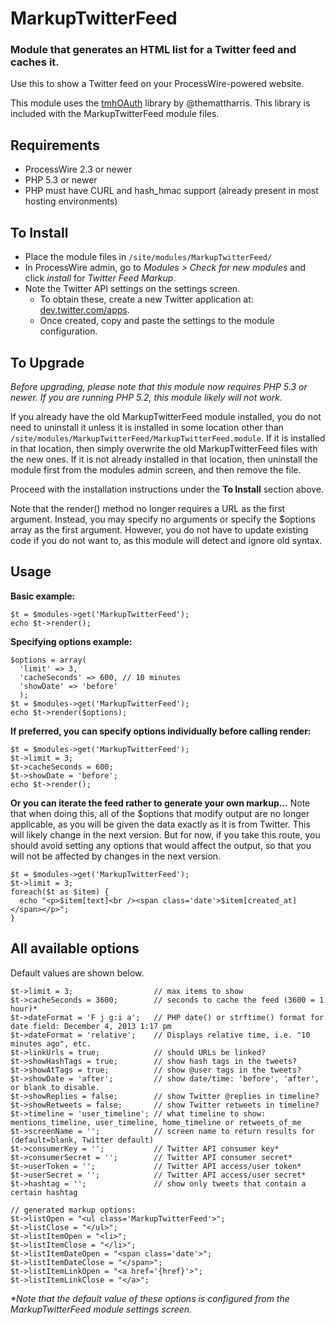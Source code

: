 # MarkupTwitterFeed

### Module that generates an HTML list for a Twitter feed and caches it. 

Use this to show a Twitter feed on your ProcessWire-powered website. 

This module uses the [tmhOAuth](https://github.com/themattharris/tmhOAuth) library by @themattharris.
This library is included with the MarkupTwitterFeed module files.

## Requirements

- ProcessWire 2.3 or newer
- PHP 5.3 or newer 
- PHP must have CURL and hash_hmac support (already present in most hosting environments)

## To Install

- Place the module files in `/site/modules/MarkupTwitterFeed/`
- In ProcessWire admin, go to *Modules > Check for new modules* and click *install* for *Twitter Feed Markup*.
- Note the Twitter API settings on the settings screen.
   - To obtain these, create a new Twitter application at: [dev.twitter.com/apps](https://dev.twitter.com/apps).
   - Once created, copy and paste the settings to the module configuration.

## To Upgrade

*Before upgrading, please note that this module now requires PHP 5.3 or newer. If you are running PHP 5.2,
this module likely will not work.* 

If you already have the old MarkupTwitterFeed module installed, you do not need to uninstall it unless
it is installed in some location other than `/site/modules/MarkupTwitterFeed/MarkupTwitterFeed.module`.
If it is installed in that location, then simply overwrite the old MarkupTwitterFeed files with the new
ones. If it is not already installed in that location, then uninstall the module first from the modules
admin screen, and then remove the file. 

Proceed with the installation instructions under the **To Install** section above. 

Note that the render() method no longer requires a URL as the first argument. Instead, you may specify
no arguments or specify the $options array as the first argument. However, you do not have to update 
existing code if you do not want to, as this module will detect and ignore old syntax.

## Usage

**Basic example:**
```
$t = $modules->get('MarkupTwitterFeed'); 
echo $t->render(); 
```

**Specifying options example:**
```
$options = array(
  'limit' => 3, 
  'cacheSeconds' => 600, // 10 minutes
  'showDate' => 'before'
  ); 
$t = $modules->get('MarkupTwitterFeed'); 
echo $t->render($options);
```

**If preferred, you can specify options individually before calling render:**
```
$t = $modules->get('MarkupTwitterFeed'); 
$t->limit = 3; 
$t->cacheSeconds = 600; 
$t->showDate = 'before';
echo $t->render();
```

**Or you can iterate the feed rather to generate your own markup...**
Note that when doing this, all of the $options that modify output are no longer applicable, 
as you will be given the data exactly as it is from Twitter. This will likely change in the
next version. But for now, if you take this route, you should avoid setting any options that
would affect the output, so that you will not be affected by changes in the next version.
```
$t = $modules->get('MarkupTwitterFeed');
$t->limit = 3; 
foreach($t as $item) {
  echo "<p>$item[text]<br /><span class='date'>$item[created_at]</span></p>";
}
```

## All available options

Default values are shown below. 

```
$t->limit = 3;                  // max items to show
$t->cacheSeconds = 3600;        // seconds to cache the feed (3600 = 1 hour)*
$t->dateFormat = 'F j g:i a';   // PHP date() or strftime() format for date field: December 4, 2013 1:17 pm
$t->dateFormat = 'relative';	// Displays relative time, i.e. "10 minutes ago", etc. 
$t->linkUrls = true;            // should URLs be linked?
$t->showHashTags = true;        // show hash tags in the tweets?
$t->showAtTags = true;          // show @user tags in the tweets?
$t->showDate = 'after';         // show date/time: 'before', 'after', or blank to disable.
$t->showReplies = false;        // show Twitter @replies in timeline?
$t->showRetweets = false;       // show Twitter retweets in timeline?
$t->timeline = 'user_timeline'; // what timeline to show: mentions_timeline, user_timeline, home_timeline or retweets_of_me
$t->screenName = '';            // screen name to return results for (default=blank, Twitter default)
$t->consumerKey = '';           // Twitter API consumer key*
$t->consumerSecret = '';        // Twitter API consumer secret*
$t->userToken = '';             // Twitter API access/user token*
$t->userSecret = '';            // Twitter API access/user secret*
$t->hashtag = '';               // show only tweets that contain a certain hashtag

// generated markup options:
$t->listOpen = "<ul class='MarkupTwitterFeed'>";
$t->listClose = "</ul>";
$t->listItemOpen = "<li>";
$t->listItemClose = "</li>";
$t->listItemDateOpen = "<span class='date'>";
$t->listItemDateClose = "</span>";
$t->listItemLinkOpen = "<a href='{href}'>";
$t->listItemLinkClose = "</a>";
```

*\*Note that the default value of these options is configured from the MarkupTwitterFeed module settings screen.*

